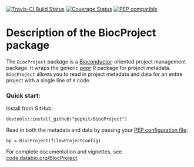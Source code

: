 [![Travis-CI Build Status](https://travis-ci.org/pepkit/BiocProject.svg?branch=master)](https://travis-ci.org/pepkit/BiocProject)
[![Coverage Status](https://coveralls.io/repos/github/pepkit/BiocProject/badge.svg?branch=piface)](https://coveralls.io/github/pepkit/BiocProject?branch=piface)
[![PEP compatible](http://pepkit.github.io/img/PEP-compatible-green.svg)](http://pepkit.github.io)

# Description of the BiocProject package

The `BiocProject` package is a [Bioconductor](https://www.bioconductor.org/)-oriented project management package. It wraps the generic [pepr](http://code.databio.org/pepr/) R package for project metadata. `BiocProject` allows you to read in project metadata and data for an entire project with a single line of `R` code.

### Quick start:

Install from GitHub:

```
devtools::install_github("pepkit/BiocProject")
```

Read in both the metadata and data by passing your [PEP configuration file](http://pepkit.github.io):
```
bp = BiocProject(file=ProjectConfig)
```

For complete documentation and vignettes, see [code.databio.org/BiocProject](http://code.databio.org/BiocProject/).
